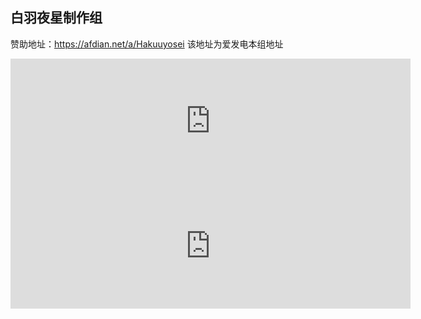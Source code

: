 ## 白羽夜星制作组

赞助地址：https://afdian.net/a/Hakuuyosei
该地址为爱发电本组地址
<iframe src="https://afdian.net/Hakuuyosei?slug={1}" width="640" scrolling="no" height="200" frameborder="0"></iframe><iframe src="https://afdian.net/leaflet?slug={1}" width="640" scrolling="no" height="200" frameborder="0"></iframe>
